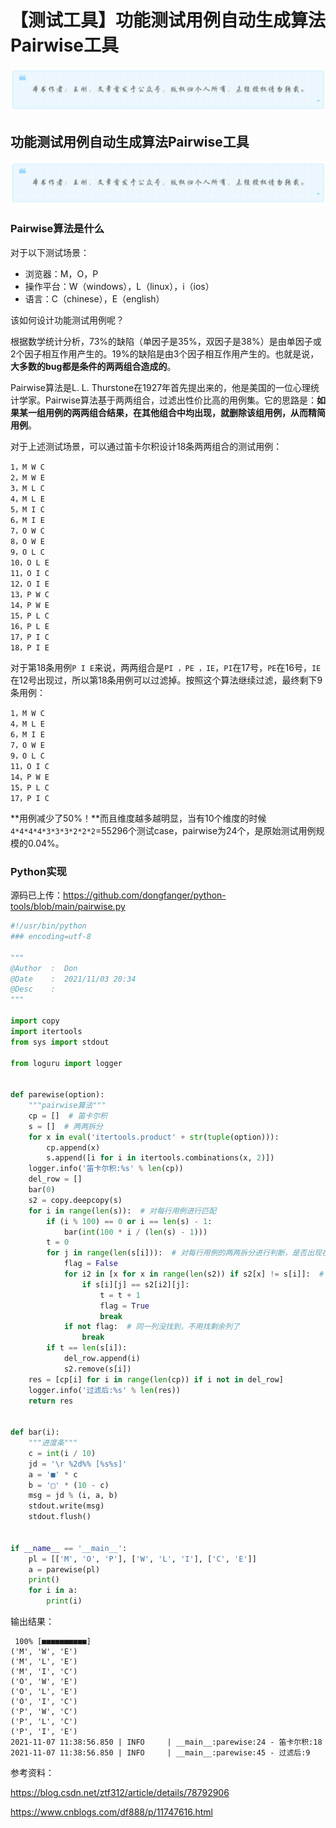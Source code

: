 # 【测试工具】功能测试用例自动生成算法Pairwise工具
![](../wanggang.png)

## 功能测试用例自动生成算法Pairwise工具
![](../wanggang.png)

### Pairwise算法是什么

对于以下测试场景：

- 浏览器：M，O，P
- 操作平台：W（windows），L（linux），i（ios）
- 语言：C（chinese），E（english）

该如何设计功能测试用例呢？

根据数学统计分析，73%的缺陷（单因子是35%，双因子是38%）是由单因子或2个因子相互作用产生的。19%的缺陷是由3个因子相互作用产生的。也就是说，**大多数的bug都是条件的两两组合造成的**。

Pairwise算法是L. L. Thurstone在1927年首先提出来的，他是美国的一位心理统计学家。Pairwise算法基于两两组合，过滤出性价比高的用例集。它的思路是：**如果某一组用例的两两组合结果，在其他组合中均出现，就删除该组用例，从而精简用例**。

对于上述测试场景，可以通过笛卡尔积设计18条两两组合的测试用例：

```
1，M W C
2，M W E
3，M L C
4，M L E
5，M I C
6，M I E
7，O W C
8，O W E
9，O L C
10，O L E
11，O I C
12，O I E
13，P W C
14，P W E
15，P L C
16，P L E
17，P I C
18，P I E
```

对于第18条用例`P I E`来说，两两组合是`PI ，PE ，IE`，`PI`在17号，`PE`在16号，`IE`在12号出现过，所以第18条用例可以过滤掉。按照这个算法继续过滤，最终剩下9条用例：

```
1，M W C
4，M L E
6，M I E
7，O W E
9，O L C
11，O I C
14，P W E
15，P L C
17，P I C
```

**用例减少了50%！**而且维度越多越明显，当有10个维度的时候`4*4*4*4*3*3*3*2*2*2`=55296个测试case，pairwise为24个，是原始测试用例规模的0.04%。

### Python实现

源码已上传：https://github.com/dongfanger/python-tools/blob/main/pairwise.py

```python
#!/usr/bin/python
### encoding=utf-8

"""
@Author  :  Don
@Date    :  2021/11/03 20:34
@Desc    :  
"""

import copy
import itertools
from sys import stdout

from loguru import logger


def parewise(option):
    """pairwise算法"""
    cp = []  # 笛卡尔积
    s = []  # 两两拆分
    for x in eval('itertools.product' + str(tuple(option))):
        cp.append(x)
        s.append([i for i in itertools.combinations(x, 2)])
    logger.info('笛卡尔积:%s' % len(cp))
    del_row = []
    bar(0)
    s2 = copy.deepcopy(s)
    for i in range(len(s)):  # 对每行用例进行匹配
        if (i % 100) == 0 or i == len(s) - 1:
            bar(int(100 * i / (len(s) - 1)))
        t = 0
        for j in range(len(s[i])):  # 对每行用例的两两拆分进行判断，是否出现在其他行
            flag = False
            for i2 in [x for x in range(len(s2)) if s2[x] != s[i]]:  # 找同一列
                if s[i][j] == s2[i2][j]:
                    t = t + 1
                    flag = True
                    break
            if not flag:  # 同一列没找到，不用找剩余列了
                break
        if t == len(s[i]):
            del_row.append(i)
            s2.remove(s[i])
    res = [cp[i] for i in range(len(cp)) if i not in del_row]
    logger.info('过滤后:%s' % len(res))
    return res


def bar(i):
    """进度条"""
    c = int(i / 10)
    jd = '\r %2d%% [%s%s]'
    a = '■' * c
    b = '□' * (10 - c)
    msg = jd % (i, a, b)
    stdout.write(msg)
    stdout.flush()


if __name__ == '__main__':
    pl = [['M', 'O', 'P'], ['W', 'L', 'I'], ['C', 'E']]
    a = parewise(pl)
    print()
    for i in a:
        print(i)
```

输出结果：

```
 100% [■■■■■■■■■■]
('M', 'W', 'E')
('M', 'L', 'E')
('M', 'I', 'C')
('O', 'W', 'E')
('O', 'L', 'E')
('O', 'I', 'C')
('P', 'W', 'C')
('P', 'L', 'C')
('P', 'I', 'E')
2021-11-07 11:38:56.850 | INFO     | __main__:parewise:24 - 笛卡尔积:18
2021-11-07 11:38:56.850 | INFO     | __main__:parewise:45 - 过滤后:9
```

参考资料：

https://blog.csdn.net/ztf312/article/details/78792906

https://www.cnblogs.com/df888/p/11747616.html